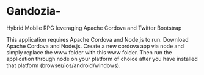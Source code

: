 # Gandozia-
Hybrid Mobile RPG leveraging Apache Cordova and Twitter Bootstrap

This application requires Apache Cordova and Node.js to run. Download Apache Cordova and Node.js. Create a new cordova app via node and simply replace the www folder with this www folder. Then run the application through node on your platform of choice after you have installed that platform (browser/ios/android/windows).
